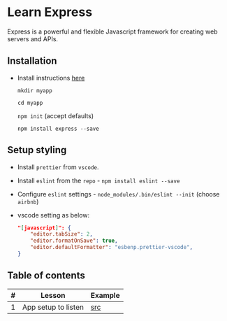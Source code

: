 # Learn Express

Express is a powerful and flexible Javascript framework for creating web servers and APIs.

## Installation

- Install instructions [here](https://expressjs.com/en/starter/installing.html)

  `mkdir myapp`

  `cd myapp`

  `npm init` (accept defaults)

  `npm install express --save`

## Setup styling

- Install `prettier` from `vscode`.
- Install `eslint` from the `repo` - `npm install eslint --save`
- Configure `eslint` settings - `node_modules/.bin/eslint --init` (choose `airbnb`)
- vscode setting as below:

  ```json
  "[javascript]": {
      "editor.tabSize": 2,
      "editor.formatOnSave": true,
      "editor.defaultFormatter": "esbenp.prettier-vscode",
  }
  ```

## Table of contents

| #   | Lesson              | Example                                                                              |
| --- | ------------------- | ------------------------------------------------------------------------------------ |
| 1   | App setup to listen | [src](https://github.com/wccalvin/learn-express/tree/main/myapp/01-setup-app-listen) |
